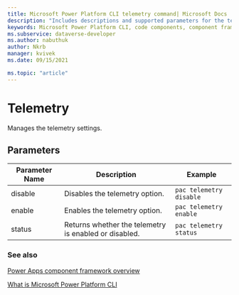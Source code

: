 ```yaml
---
title: Microsoft Power Platform CLI telemetry command| Microsoft Docs
description: "Includes descriptions and supported parameters for the telemetry command."
keywords: Microsoft Power Platform CLI, code components, component framework, CLI
ms.subservice: dataverse-developer
ms.author: nabuthuk
author: Nkrb
manager: kvivek
ms.date: 09/15/2021

ms.topic: "article"
---
```


# Telemetry

Manages the telemetry settings.

## Parameters

|Parameter Name|Description|Example|
|------------|------------|---------|
|disable|Disables the telemetry option.| `pac telemetry disable`|
|enable|Enables the telemetry option.|`pac telemetry enable`|
|status|Returns whether the telemetry is enabled or disabled.|`pac telemetry status`|

### See also

[Power Apps component framework overview](../../../component-framework/overview.md)

[What is Microsoft Power Platform CLI](../../powerapps-cli.md)